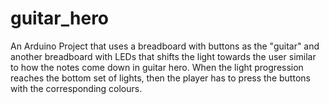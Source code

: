 # guitar_hero
An Arduino Project that uses a breadboard with buttons as the "guitar" and another breadboard with LEDs that shifts the light towards the user similar to how the notes come down in guitar hero. When the light progression reaches the bottom set of lights, then the player has to press the buttons with the corresponding colours.
